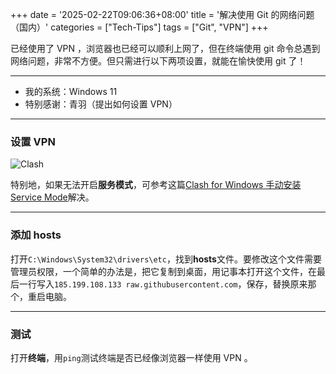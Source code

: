 +++
date = '2025-02-22T09:06:36+08:00'
title = '解决使用 Git 的网络问题（国内）'
categories = ["Tech-Tips"]
tags = ["Git", "VPN"]
+++

已经使用了 VPN ，浏览器也已经可以顺利上网了，但在终端使用 git 命令总遇到网络问题，非常不方便。但只需进行以下两项设置，就能在愉快使用 git 了！

<!--more-->

---

- 我的系统：Windows 11
- 特别感谢：青羽（提出如何设置 VPN）

---

### 设置 VPN

![Clash](https://mathagape.github.io/blog/images/git-network-issues-clash-settings.png)

特别地，如果无法开启**服务模式**，可参考这篇[Clash for Windows 手动安装 Service Mode](https://blog.arnozeng.com/archives/service-mode-setup-manually.html)解决。

---

### 添加 hosts

打开```C:\Windows\System32\drivers\etc```，找到**hosts**文件。要修改这个文件需要管理员权限，一个简单的办法是，把它复制到桌面，用记事本打开这个文件，在最后一行写入```185.199.108.133 raw.githubusercontent.com```，保存，替换原来那个，重启电脑。

---

### 测试

打开**终端**，用```ping```测试终端是否已经像浏览器一样使用 VPN 。
